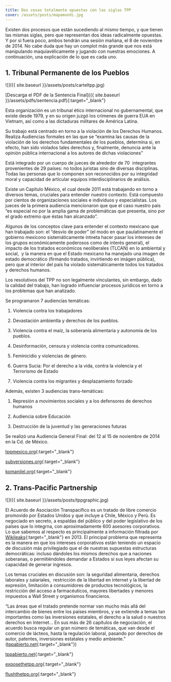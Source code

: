 ```yaml
---
title: Dos cosas totalmente opuestas con las siglas TPP
cover: /assets/posts/mapamundi.jpg
---
```

Existen dos procesos que están sucediendo al mismo tiempo, y que tienen las mismas siglas, pero que representan dos ideas radicalmente opuestas. Y por si fuera poco, ambos tendrán una sesión mañana, el 8 de noviembre de 2014. No cabe duda que hay un complot más grande que nos está manipulando maquiavélicamente y jugando con nuestras emociones. A continuación, una explicación de lo que es cada uno.

## 1. Tribunal Permanente de los Pueblos

![]({{ site.baseurl }}/assets/posts/carteltpp.jpg)

[Descarga el PDF de la Sentencia Final]({{ site.baseurl }}/assets/pdfs/sentencia.pdf){:target="_blank"}

Esta organización es un tribunal ético internacional no gubernamental, que existe desde 1979, y en su origen juzgó los crímenes de guerra EUA en Vietnam, así como a las dictaduras militares de América Latina.

Su trabajo está centrado en torno a la violación de los Derechos Humanos. Realiza Audiencias formales en las que se &#8220;examina las causas de la violación de los derechos fundamentales de los pueblos, determina si, en efecto, han sido violados tales derechos y, finalmente, denuncia ante la opinión pública internacional a los autores de dichas violaciones&#8221;

Está integrado por un cuerpo de jueces de alrededor de 70  integrantes provenientes de 29 países: no todos juristas sino de diversas disciplinas. Todas las personas que lo componen son reconocidos por su integridad moral y capacidad de articular equipos interdisciplinarios de análisis.

Existe un Capítulo México, el cual desde 2011 está trabajando en torno a diversos temas, cruciales para entender nuestro contexto. Está compuesto por cientos de organizaciones sociales e individuos y especialistas. Los jueces de la primera audiencia mencionaron que que el caso nuestro país &#8220;es especial no por la amplia gama de problemáticas que presenta, sino por el grado extremo que éstas han alcanzado&#8221;.

Algunos de los conceptos clave para entender el contexto mexicano que han trabajado son: el &#8220;desvío de poder&#8221; (el modo en que paulatinamente el gobierno mexicono sistemáticamente intneta hacer pasar los intereses de los grupos económicamente poderosos como de interés general), el impacto de los tratados económicos neoliberales (TLCAN) en lo ambiental y social,  y la manera en que el Estado mexicano ha manejado una imagen de estado democrático (firmando tratados, invirtiendo en imágen pública), pero que al interior del país ha violado sistemáticamente todos los tratados y derechos humanos.

Los resolutivos del TPP no son legalmente vinculantes, sin embargo, dado la calidad del trabajo, han logrado influenciar procesos jurídicos en torno a los problemas que han analizado.

Se programaron 7 audiencias temáticas:

1. Violencia contra los trabajadores
  
2. Devastación ambientla y derechos de los pueblos.
  
3. Violencia contra el maíz, la soberanía alimentaria y autonomía de los pueblos.
  
4. Desinformación, censura y violencia contra comunicadores.
  
5. Feminicidio y violencias de género.
  
6. Guerra Sucia: Por el derecho a la vida, contra la violencia y el Terrorismo de Estado
  
7. Violencia contra los migrantes y desplazamiento forzado

Además, existen 3 audiencias trans-temáticas:
  
1. Represión a movimientos sociales y a los defensores de derechos humanos
  
2. Audiencia sobre Educación
  
3. Destrucción de la juventud y las generaciones futuras

Se realizó una Audiencia General Final: del 12 al 15 de noviembre de 2014 en la Cd. de México.

[tppmexico.org](http://tppmexico.org){:target="_blank"}
  
[subversiones.org](http://subversiones.org/archivos/74233){:target="_blank"}
  
[komanilel.org](http://komanilel.org/2012/04/07/que-es-el-tribunal-permanente-de-los-pueblos-y-que-sentido-tiene-para-mexico/){:target="_blank"}


## 2. Trans-Pacific Partnership

![]({{ site.baseurl }}/assets/posts/tppgraphic.jpg)

El Acuerdo de Asociación Transpacífico es un tratado de libre comercio promovido por Estados Unidos y que incluye a Chile, México y Perú. Es negociado en secreto, a espaldas del público y del poder legislativo de los países que lo integrna, con aproximadamente 600 asesores corporativos. Lo que sabemos al respecto es principalmente a información filtrada por [Wikileaks](https://wikileaks.org/tpp/){:target="_blank"} en 2013. El principal problema que representa es la manera en que los intereses corporativos están teniendo un espacio de discusión más privilegiado que el de nuestras supuestas estructuras democráticas: incluso dándoles los mismos derechos que a naciones soberanas, o permitiéndoles demandar a Estados si sus leyes afectan su capacidad de generar ingresos.

Los temas cruciales en discusión son: la seguridad alimentaria, derechos laborales y salariales,  restricción de la libertad en internet y la libertad de expresión, limitación a consumidores de productos tecnológicos, la restricción del acceso a farmacéuticos, mayores libertades y menores impuestos a Wall Street y organismos financieros.

&#8220;Las áreas que el tratado pretende normar van mucho más allá del intercambio de bienes entre los países miembros, y se extiende a temas tan importantes como las inversiones estatales, el derecho a la salud o nuestros derechos en Internet&#8230; En sus más de 26 capítulos de negociación, el acuerdo busca regular un gran número de temáticas, que van desde el comercio de lácteos, hasta la regulación laboral, pasando por derechos de autor, patentes, inversiones estatales y medio ambiente.&#8221; ([tppabierto.net](http://tppabierto.net/que-es-tpp){:target="_blank"})

[tppabierto.net](http://tppabierto.net){:target="_blank"}

[exposethetpp.org](http://www.exposethetpp.org){:target="_blank"}

[flushthetpp.org](http://www.flushthetpp.org/){:target="_blank"}
